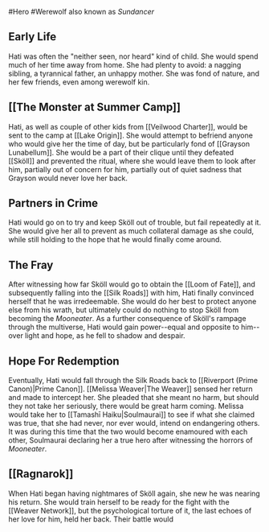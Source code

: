 #Hero #Werewolf
also known as *Sundancer*

## Early Life
Hati was often the "neither seen, nor heard" kind of child. She would spend much of her time away from home. She had plenty to avoid: a nagging sibling, a tyrannical father, an unhappy mother. She was fond of nature, and her few friends, even among werewolf kin.

## [[The Monster at Summer Camp]] 
Hati, as well as couple of other kids from [[Veilwood Charter]], would be sent to the camp at [[Lake Origin]]. She would attempt to befriend anyone who would give her the time of day, but be particularly fond of [[Grayson Lunabellum]]. She would be a part of their clique until they defeated [[Sköll]] and prevented the ritual, where she would leave them to look after him, partially out of concern for him, partially out of quiet sadness that Grayson would never love her back.

## Partners in Crime
Hati would go on to try and keep Sköll out of trouble, but fail repeatedly at it. She would give her all to prevent as much collateral damage as she could, while still holding to the hope that he would finally come around. 

## The Fray
After witnessing how far Sköll would go to obtain the [[Loom of Fate]], and subsequently falling into the [[Silk Roads]] with him, Hati finally convinced herself that he was irredeemable. She would do her best to protect anyone else from his wrath, but ultimately could do nothing to stop Sköll from becoming the *Mooneater*. As a further consequence of Sköll's rampage through the multiverse, Hati would gain power--equal and opposite to him--over light and hope, as he fell to shadow and despair.

## Hope For Redemption
Eventually, Hati would fall through the Silk Roads back to [[Riverport (Prime Canon)|Prime Canon]]. [[Melissa Weaver|The Weaver]] sensed her return  and made to intercept her. She pleaded that she meant no harm, but should they not take her seriously, there would be great harm coming. 
Melissa would take her to [[Tamashī Haiku|Soulmaurai]] to see if what she claimed was true, that she had never, nor ever would, intend on endangering others. It was during this time that the two would become enamoured with each other, Soulmaurai declaring her a true hero after witnessing the horrors of *Mooneater*.

## [[Ragnarok]]
When Hati began having nightmares of Sköll again, she new he was nearing his return. She would train herself to be ready for the fight with the [[Weaver Network]], but the psychological torture of it, the last echoes of her love for him, held her back. Their battle would 